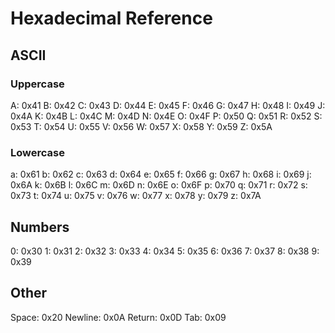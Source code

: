 # Hexadecimal Reference 
## ASCII
### Uppercase
A: 0x41
B: 0x42
C: 0x43
D: 0x44
E: 0x45
F: 0x46
G: 0x47
H: 0x48
I: 0x49
J: 0x4A
K: 0x4B
L: 0x4C
M: 0x4D
N: 0x4E
O: 0x4F
P: 0x50
Q: 0x51
R: 0x52
S: 0x53
T: 0x54
U: 0x55
V: 0x56
W: 0x57
X: 0x58
Y: 0x59
Z: 0x5A
### Lowercase
a: 0x61
b: 0x62
c: 0x63
d: 0x64
e: 0x65
f: 0x66
g: 0x67
h: 0x68
i: 0x69
j: 0x6A
k: 0x6B
l: 0x6C
m: 0x6D
n: 0x6E
o: 0x6F
p: 0x70
q: 0x71
r: 0x72
s: 0x73
t: 0x74
u: 0x75
v: 0x76
w: 0x77
x: 0x78
y: 0x79
z: 0x7A
## Numbers
0: 0x30
1: 0x31
2: 0x32
3: 0x33
4: 0x34
5: 0x35
6: 0x36
7: 0x37
8: 0x38
9: 0x39
## Other
Space: 0x20
Newline: 0x0A
Return: 0x0D
Tab: 0x09